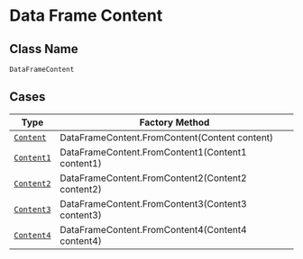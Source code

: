 
# Data Frame Content

## Class Name

`DataFrameContent`

## Cases

| Type | Factory Method |
|  --- | --- |
| [`Content`](../../../doc/models/content.md) | DataFrameContent.FromContent(Content content) |
| [`Content1`](../../../doc/models/content-1.md) | DataFrameContent.FromContent1(Content1 content1) |
| [`Content2`](../../../doc/models/content-2.md) | DataFrameContent.FromContent2(Content2 content2) |
| [`Content3`](../../../doc/models/content-3.md) | DataFrameContent.FromContent3(Content3 content3) |
| [`Content4`](../../../doc/models/content-4.md) | DataFrameContent.FromContent4(Content4 content4) |

